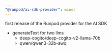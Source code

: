 ```yaml
---
"@runpod/ai-sdk-provider": minor
---
```


first release of the Runpod provider for the AI SDK

- generateText for two llms
  - deep-cogito/deep-cogito-v2-llama-70b
  - qwen/qwen3-32b-awq
